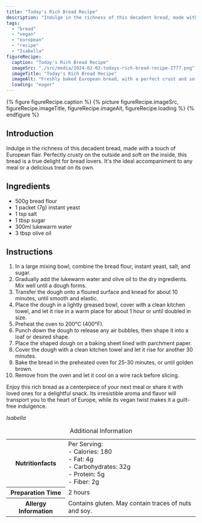 ```yaml
---
title: "Today's Rich Bread Recipe"
description: "Indulge in the richness of this decadent bread, made with a touch of European flair. Perfectly crusty on the outside and soft on the inside, this bread is a true delight for bread lovers."
tags:
  - "bread"
  - "vegan"
  - "european"
  - "recipe"
  - "Isabella"
figureRecipe: 
  caption: "Today's Rich Bread Recipe"
  imageSrc: "./src/media/2024-02-02-todays-rich-bread-recipe-2777.png"
  imageTitle: "Today's Rich Bread Recipe"
  imageAlt: "Freshly baked European bread, with a perfect crust and soft interior, showcased on a rustic wooden cutting board, evoking a delightful fragrance."
  loading: "eager"
---
```


{% figure figureRecipe.caption %}
{% picture figureRecipe.imageSrc, figureRecipe.imageTitle, figureRecipe.imageAlt, figureRecipe.loading %}
{% endfigure %}

## Introduction

Indulge in the richness of this decadent bread, made with a touch of European flair. Perfectly crusty on the outside and soft on the inside, this bread is a true delight for bread lovers. It's the ideal accompaniment to any meal or a delicious treat on its own.

## Ingredients

- 500g bread flour
- 1 packet (7g) instant yeast
- 1 tsp salt
- 1 tbsp sugar
- 300ml lukewarm water
- 3 tbsp olive oil

## Instructions

1. In a large mixing bowl, combine the bread flour, instant yeast, salt, and sugar.
2. Gradually add the lukewarm water and olive oil to the dry ingredients. Mix well until a dough forms.
3. Transfer the dough onto a floured surface and knead for about 10 minutes, until smooth and elastic.
4. Place the dough in a lightly greased bowl, cover with a clean kitchen towel, and let it rise in a warm place for about 1 hour or until doubled in size.
5. Preheat the oven to 200°C (400°F).
6. Punch down the dough to release any air bubbles, then shape it into a loaf or desired shape.
7. Place the shaped dough on a baking sheet lined with parchment paper.
8. Cover the dough with a clean kitchen towel and let it rise for another 30 minutes.
9. Bake the bread in the preheated oven for 25-30 minutes, or until golden brown.
10. Remove from the oven and let it cool on a wire rack before slicing.


Enjoy this rich bread as a centerpiece of your next meal or share it with loved ones for a delightful snack. Its irresistible aroma and flavor will transport you to the heart of Europe, while its vegan twist makes it a guilt-free indulgence.

*Isabella*

<table><caption class='sr-only'>Additional Information</caption><tr><th>Nutritionfacts</th><td>Per Serving:<br />
- Calories: 180<br />
- Fat: 4g<br />
- Carbohydrates: 32g<br />
- Protein: 5g<br />
- Fiber: 2g&nbsp;</td></tr><tr><th>Preparation Time</th><td>2 hours&nbsp;</td></tr><tr><th>Allergy Information</th><td>Contains gluten. May contain traces of nuts and soy.&nbsp;</td></tr></table>

